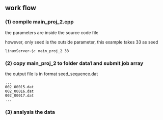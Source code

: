 ## work flow
### (1) compile main_proj_2.cpp

the parameters are inside the source code file

however, only seed is the outside parameter, this example takes 33 as seed

```console
linuxServer~$: main_proj_2 33
```

### (2) copy main_proj_2 to folder data1 and submit job array

the output file is in format seed_sequence.dat
```console
...
002_00015.dat
002_00016.dat
002_00017.dat
...
```

### (3) analysis the data

